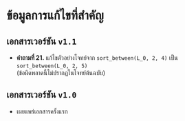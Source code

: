 # ข้อมูลการแก้ไขที่สำคัญ

## เอกสารเวอร์ชัน `v1.1`

- **คำถามที่ 21.** แก้ไขตัวอย่างโจทย์จาก `sort_between(L_0, 2, 4)` เป็น `sort_between(L_0, 2, 5)`  
  (ข้อผิดพลาดนี้ไม่ปรากฏในโจทย์ต้นฉบับ)


## เอกสารเวอร์ชัน `v1.0`

- เผยแพร่เอกสารครั้งแรก
